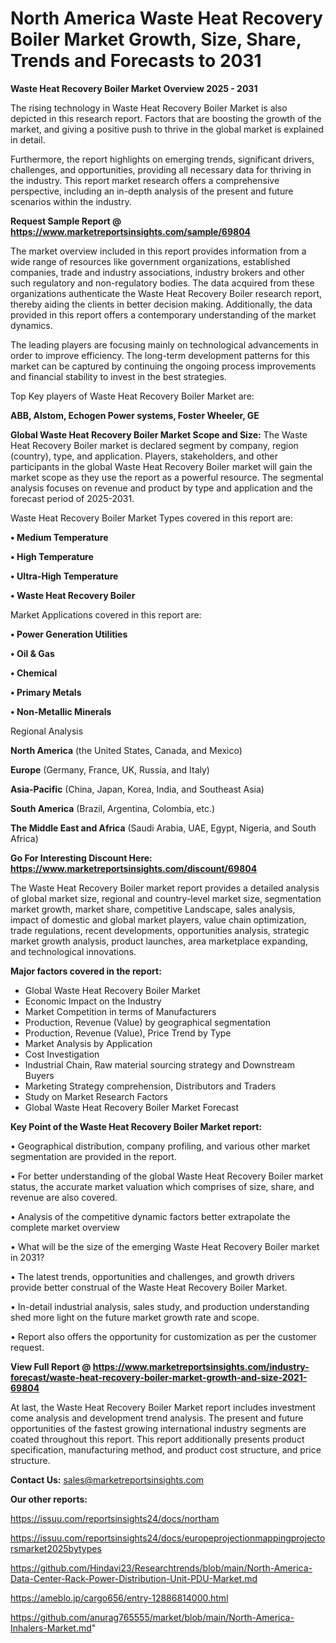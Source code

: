 # North America Waste Heat Recovery Boiler Market Growth, Size, Share, Trends and Forecasts to 2031

<Strong> Waste Heat Recovery Boiler Market Overview 2025 - 2031</strong>

The rising technology in Waste Heat Recovery Boiler Market is also depicted in this research report. Factors that are boosting the growth of the market, and giving a positive push to thrive in the global market is explained in detail.

Furthermore, the report highlights on emerging trends, significant drivers, challenges, and opportunities, providing all necessary data for thriving in the industry. This report market research offers a comprehensive perspective, including an in-depth analysis of the present and future scenarios within the industry.

<strong>Request Sample Report @ <a href=https://www.marketreportsinsights.com/sample/69804>https://www.marketreportsinsights.com/sample/69804</a></strong>

The market overview included in this report provides information from a wide range of resources like government organizations, established companies, trade and industry associations, industry brokers and other such regulatory and non-regulatory bodies. The data acquired from these organizations authenticate the Waste Heat Recovery Boiler research report, thereby aiding the clients in better decision making. Additionally, the data provided in this report offers a contemporary understanding of the market dynamics.

The leading players are focusing mainly on technological advancements in order to improve efficiency. The long-term development patterns for this market can be captured by continuing the ongoing process improvements and financial stability to invest in the best strategies.

Top Key players of Waste Heat Recovery Boiler Market are:

<strong>ABB, Alstom, Echogen Power systems, Foster Wheeler, GE</strong>

<strong><b>Global Waste Heat Recovery Boiler Market Scope and Size:</b></strong>
The Waste Heat Recovery Boiler market is declared segment by company, region (country), type, and application. Players, stakeholders, and other participants in the global Waste Heat Recovery Boiler market will gain the market scope as they use the report as a powerful resource. The segmental analysis focuses on revenue and product by type and application and the forecast period of 2025-2031.

Waste Heat Recovery Boiler Market Types covered in this report are:

<strong>• Medium Temperature

• High Temperature

• Ultra-High Temperature

• Waste Heat Recovery Boiler</strong>

Market Applications covered in this report are:

<strong>• Power Generation Utilities

• Oil & Gas

• Chemical

• Primary Metals

• Non-Metallic Minerals</strong> 

Regional Analysis

<strong>North America</strong> (the United States, Canada, and Mexico)

<strong>Europe</strong> (Germany, France, UK, Russia, and Italy)

<strong>Asia-Pacific</strong> (China, Japan, Korea, India, and Southeast Asia)

<strong>South America</strong> (Brazil, Argentina, Colombia, etc.)

<strong>The Middle East and Africa</strong> (Saudi Arabia, UAE, Egypt, Nigeria, and South Africa)

<strong>Go For Interesting Discount Here: <a href=https://www.marketreportsinsights.com/discount/69804>https://www.marketreportsinsights.com/discount/69804</a></strong>

The Waste Heat Recovery Boiler market report provides a detailed analysis of global market size, regional and country-level market size, segmentation market growth, market share, competitive Landscape, sales analysis, impact of domestic and global market players, value chain optimization, trade regulations, recent developments, opportunities analysis, strategic market growth analysis, product launches, area marketplace expanding, and technological innovations.

<strong><b>Major factors covered in the report:</b></strong>
<ul>
  <li>Global Waste Heat Recovery Boiler Market </li>
  <li>Economic Impact on the Industry</li>
  <li>Market Competition in terms of Manufacturers</li>
  <li>Production, Revenue (Value) by geographical segmentation</li>
  <li>Production, Revenue (Value), Price Trend by Type</li>
  <li>Market Analysis by Application</li>
  <li>Cost Investigation</li>
  <li>Industrial Chain, Raw material sourcing strategy and Downstream Buyers</li>
  <li>Marketing Strategy comprehension, Distributors and Traders</li>
  <li>Study on Market Research Factors</li>
  <li>Global Waste Heat Recovery Boiler Market Forecast</li>
</ul>

<strong><b>Key Point of the Waste Heat Recovery Boiler Market report:</b></strong>

• Geographical distribution, company profiling, and various other market segmentation are provided in the report.

• For better understanding of the global Waste Heat Recovery Boiler market status, the accurate market valuation which comprises of size, share, and revenue are also covered.

• Analysis of the competitive dynamic factors better extrapolate the complete market overview

• What will be the size of the emerging Waste Heat Recovery Boiler market in 2031?

• The latest trends, opportunities and challenges, and growth drivers provide better construal of the Waste Heat Recovery Boiler Market.

• In-detail industrial analysis, sales study, and production understanding shed more light on the future market growth rate and scope.

• Report also offers the opportunity for customization as per the customer request.

<strong><b>View Full Report @ <a href=https://www.marketreportsinsights.com/industry-forecast/waste-heat-recovery-boiler-market-growth-and-size-2021-69804>https://www.marketreportsinsights.com/industry-forecast/waste-heat-recovery-boiler-market-growth-and-size-2021-69804</a></b></strong>


At last, the Waste Heat Recovery Boiler Market report includes investment come analysis and development trend analysis. The present and future opportunities of the fastest growing international industry segments are coated throughout this report. This report additionally presents product specification, manufacturing method, and product cost structure, and price structure.

<strong>Contact Us:</strong>
sales@marketreportsinsights.com

<strong>Our other reports:</strong>

<a href=https://issuu.com/reportsinsights24/docs/northam>https://issuu.com/reportsinsights24/docs/northam</a>

<a href=https://issuu.com/reportsinsights24/docs/europeprojectionmappingprojectorsmarket2025bytypes>https://issuu.com/reportsinsights24/docs/europeprojectionmappingprojectorsmarket2025bytypes</a>

<a href=https://github.com/Hindavi23/Researchtrends/blob/main/North-America-Data-Center-Rack-Power-Distribution-Unit-PDU-Market.md>https://github.com/Hindavi23/Researchtrends/blob/main/North-America-Data-Center-Rack-Power-Distribution-Unit-PDU-Market.md</a>

<a href=https://ameblo.jp/cargo656/entry-12886814000.html>https://ameblo.jp/cargo656/entry-12886814000.html</a>

<a href=https://github.com/anurag765555/market/blob/main/North-America-Inhalers-Market.md>https://github.com/anurag765555/market/blob/main/North-America-Inhalers-Market.md</a>"
